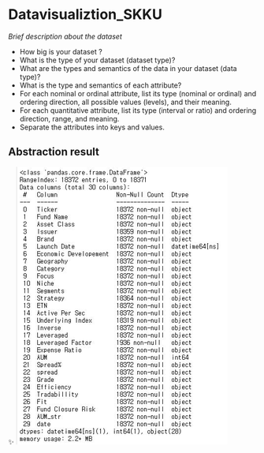 # Datavisualiztion_SKKU

_Brief description about the dataset_

- How big is your dataset ?
- What is the type of your dataset (dataset type)? 
- What are the types and semantics of the data in your dataset (data type)?
- What is the type and semantics of each attribute?
- For each nominal or ordinal attribute, list its type (nominal or ordinal) and ordering direction, all possible values (levels), and their meaning.
- For each quantitative attribute, list its type (interval or ratio) and ordering direction, range, and meaning.
- Separate the attributes into keys and values.


## Abstraction result
✨ ![DATAINFO](./datasets/datainfo.JPG)
